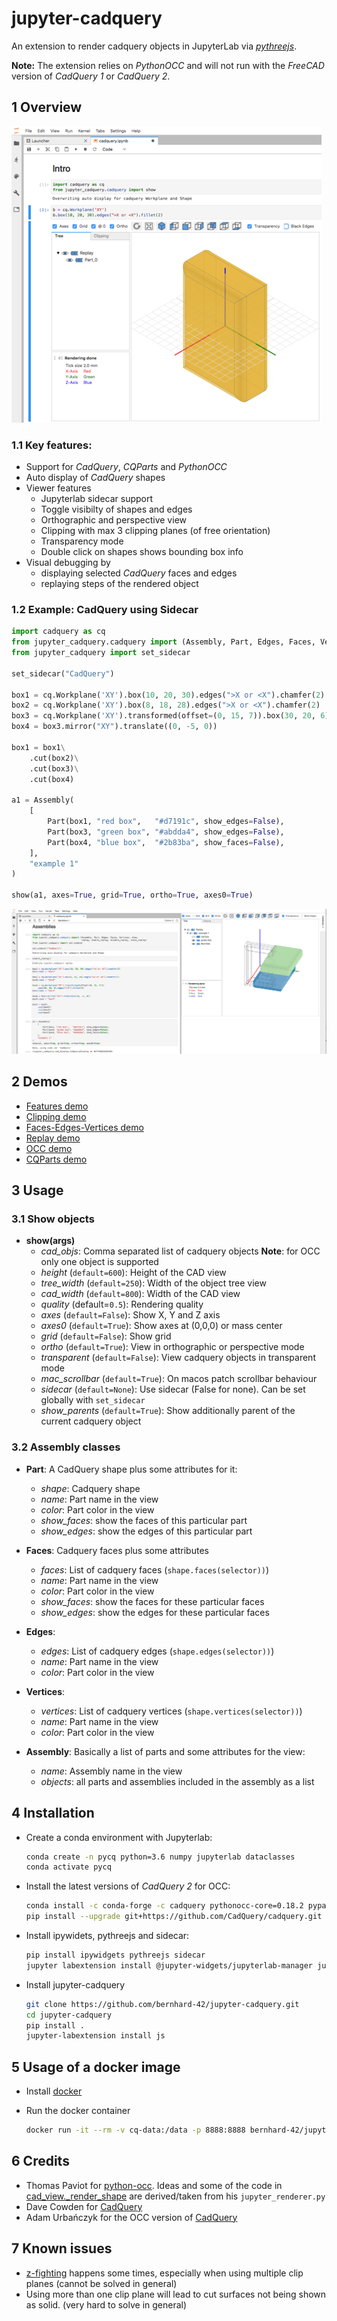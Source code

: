 # jupyter-cadquery

An extension to render cadquery objects in JupyterLab via *[pythreejs](https://pythreejs.readthedocs.io/en/stable/)*.

**Note:** The extension relies on *PythonOCC* and will not run with the *FreeCAD* version of *CadQuery 1* or *CadQuery 2*.

## 1 Overview

![Overview](screenshots/s_intro.png)

### 1.1 Key features:

- Support for *CadQuery*, *CQParts* and *PythonOCC*
- Auto display of *CadQuery* shapes
- Viewer features
    - Jupyterlab sidecar support
    - Toggle visibilty of shapes and edges
    - Orthographic and perspective view
    - Clipping with max 3 clipping planes (of free orientation)
    - Transparency mode
    - Double click on shapes shows bounding box info
- Visual debugging by 
    - displaying selected *CadQuery* faces and edges
    - replaying steps of the rendered object


### 1.2 Example: CadQuery using Sidecar

```python
import cadquery as cq
from jupyter_cadquery.cadquery import (Assembly, Part, Edges, Faces, Vertices, show)
from jupyter_cadquery import set_sidecar

set_sidecar("CadQuery")

box1 = cq.Workplane('XY').box(10, 20, 30).edges(">X or <X").chamfer(2)
box2 = cq.Workplane('XY').box(8, 18, 28).edges(">X or <X").chamfer(2)
box3 = cq.Workplane('XY').transformed(offset=(0, 15, 7)).box(30, 20, 6).edges(">Z").fillet(3)
box4 = box3.mirror("XY").translate((0, -5, 0))

box1 = box1\
    .cut(box2)\
    .cut(box3)\
    .cut(box4)

a1 = Assembly(
    [
        Part(box1, "red box",   "#d7191c", show_edges=False),
        Part(box3, "green box", "#abdda4", show_edges=False),
        Part(box4, "blue box",  "#2b83ba", show_faces=False),
    ],
    "example 1"
)

show(a1, axes=True, grid=True, ortho=True, axes0=True)
```

![Sidecar](screenshots/sidecar.png) 

## 2 Demos

- [Features demo](doc/features.md) 
- [Clipping demo](doc/clipping.md) 
- [Faces-Edges-Vertices demo](doc/faces-edges-vertices.md) 
- [Replay demo](doc/replay.md) 
- [OCC demo](doc/occ.md) 
- [CQParts demo](doc/cqparts.md) 


## 3 Usage

### 3.1 Show objects

- **show(args)**
    - *cad_objs*: Comma separated list of cadquery objects
        **Note**: for OCC only one object is supported
    - *height* (`default=600`): Height of the CAD view
    - *tree_width* (`default=250`): Width of the object tree view
    - *cad_width* (`default=800`): Width of the CAD view
    - *quality* (default=`0.5`): Rendering quality
    - *axes* (`default=False`): Show X, Y and Z axis
    - *axes0* (`default=True`): Show axes at (0,0,0) or mass center
    - *grid* (`default=False`): Show grid
    - *ortho* (`default=True`): View in orthographic or perspective mode
    - *transparent* (`default=False`): View cadquery objects in transparent mode
    - *mac_scrollbar* (`default=True`): On macos patch scrollbar behaviour
    - *sidecar* (`default=None`): Use sidecar (False for none). Can be set globally with `set_sidecar`
    - *show_parents* (`default=True`): Show additionally parent of the current cadquery object

### 3.2 Assembly classes

- **Part**: A CadQuery shape plus some attributes for it:
    - *shape*: Cadquery shape
    - *name*: Part name in the view
    - *color*: Part color in the view
    - *show_faces*: show the faces of this particular part
    - *show_edges*: show the edges of this particular part

- **Faces**: Cadquery faces plus some attributes
    - *faces*: List of cadquery faces (`shape.faces(selector))`)
    - *name*: Part name in the view
    - *color*: Part color in the view
    - *show_faces*: show the faces for these particular faces
    - *show_edges*: show the edges for these particular faces

- **Edges**:
    - *edges*: List of cadquery edges (`shape.edges(selector))`)
    - *name*: Part name in the view
    - *color*: Part color in the view

- **Vertices**:
    - *vertices*: List of cadquery vertices (`shape.vertices(selector))`)
    - *name*: Part name in the view
    - *color*: Part color in the view

- **Assembly**: Basically a list of parts and some attributes for the view:
    - *name*: Assembly name in the view
    - *objects*: all parts and assemblies included in the assembly as a list


## 4 Installation

- Create a conda environment with Jupyterlab:

    ```bash
    conda create -n pycq python=3.6 numpy jupyterlab dataclasses
    conda activate pycq
    ```

- Install the latest versions of *CadQuery 2* for OCC:

    ```bash
    conda install -c conda-forge -c cadquery pythonocc-core=0.18.2 pyparsing python=3.6
    pip install --upgrade git+https://github.com/CadQuery/cadquery.git
    ```

- Install ipywidets, pythreejs and sidecar:

    ```bash
    pip install ipywidgets pythreejs sidecar
    jupyter labextension install @jupyter-widgets/jupyterlab-manager jupyter-threejs @jupyter-widgets/jupyterlab-sidecar
    ```

- Install jupyter-cadquery

    ```bash
    git clone https://github.com/bernhard-42/jupyter-cadquery.git
    cd jupyter-cadquery
    pip install .
    jupyter-labextension install js
    ```

## 5 Usage of a docker image

- Install [docker](https://www.docker.com)

- Run the docker container

    ```bash
    docker run -it --rm -v cq-data:/data -p 8888:8888 bernhard-42/jupyter-cadquery:latest
    ```

## 6 Credits

- Thomas Paviot for [python-occ](https://github.com/tpaviot/pythonocc-core). Ideas and some of the code in [cad_view._render_shape](jupyter_cadquery/cad_view.py) are derived/taken from his `jupyter_renderer.py`
- Dave Cowden for [CadQuery](https://github.com/dcowden/cadquery)
- Adam Urbańczyk for the OCC version of [CadQuery](https://github.com/CadQuery/cadquery/tree/master)

## 7 Known issues
- [z-fighting](https://en.wikipedia.org/wiki/Z-fighting) happens some times, especially when using multiple clip planes (cannot be solved in general)
- Using more than one clip plane will lead to cut surfaces not being shown as solid. (very hard to solve in general)